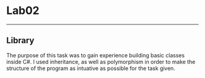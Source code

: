 # Lab02

---

## Library
The purpose of this task was to gain experience building basic classes inside C#. I used inheritance, as well as polymorphism in order to make the structure of the program as intuative as possible for the task given.